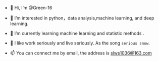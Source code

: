 - 👋 Hi, I’m @Green-16
- 👀 I’m interested in python，data analysis,machine learning, and deep learning.
- 🌱 I’m currently learning machine learning and statistic methods .
- 💞️ I like  work seriously and live seriously. As the song `serious snow`.
 
- 📫 You can connect me by email, the address is slws1036@163.com

<!---
Green-16/Green-16 is a ✨ special ✨ repository because its `README.md` (this file) appears on your GitHub profile.
You can click the Preview link to take a look at your changes.
--->
